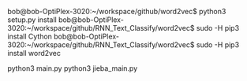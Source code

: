 bob@bob-OptiPlex-3020:~/workspace/github/word2vec$ python3 setup.py install
bob@bob-OptiPlex-3020:~/workspace/github/RNN_Text_Classify/word2vec$ sudo -H pip3 install Cython
bob@bob-OptiPlex-3020:~/workspace/github/RNN_Text_Classify/word2vec$ sudo -H pip3 install word2vec

python3 main.py
python3 jieba_main.py
